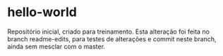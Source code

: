 # hello-world
Repositório inicial, criado para treinamento.
Esta alteração foi feita no branch readme-edits, para testes de alterações e commit neste branch, ainda sem mesclar com o master.
